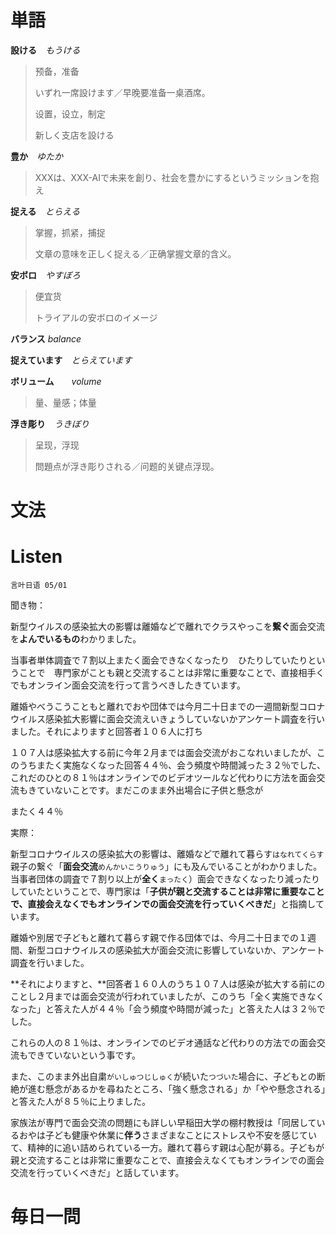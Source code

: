 # 単語

**設ける**　*もうける*

>预备，准备
>
>いずれ一席設けます／早晚要准备一桌酒席。
>
>设置，设立，制定
>
>新しく支店を設ける



**豊か**　*ゆたか*

> XXXは、XXX-AIで未来を創り、社会を豊かにするというミッションを抱え



**捉える**　*とらえる*

> 掌握，抓紧，捕捉
>
> 文章の意味を正しく捉える／正确掌握文章的含义。



**安ボロ**　*やすぼろ*

> 便宜货
>
> トライアルの安ボロのイメージ



**バランス**  *balance* 



**捉えています**　*とらえています*



**ボリューム**　　*volume*

> 量、量感；体量



**浮き彫り**　*うきぼり*

> 呈现，浮现
>
> 問題点が浮き彫りされる／问题的关键点浮现。



# 文法





# Listen

`言叶日语 05/01`

聞き物：

新型ウイルスの感染拡大の影響は離婚などで離れでクラスやっこを**繋ぐ**面会交流を**よんでいるもの**わかりました。

当事者単体調査で７割以上またく面会できなくなったり　ひたりしていたりということで　専門家がことも親と交流することは非常に重要なことで、直接相手くでもオンライン面会交流を行って言うべきしたきています。

離婚やべうこうこともと離れでおや団体では今月二十日までの一週間新型コロナウイルス感染拡大影響に面会交流えいきょうしていないかアンケート調査を行いました。それによりますと回答者１０６人に打ち

１０７人は感染拡大する前に今年２月までは面会交流がおこなれいましたが、このうちまたく実施なくなった回答４４％、会う頻度や時間減った３２％でした、これだのひとの８１％はオンラインでのビデオツールなど代わりに方法を面会交流もきていないことです。まだこのまま外出場合に子供と懸念が

またく４４％

実際：

新型コロナウイルスの感染拡大の影響は、離婚などで離れて暮らす`はなれてくらす`親子の繋ぐ「**面会交流**`めんかいこうりゅう`」にも及んでいることがわかりました。当事者団体の調査で７割り以上が**全く**`まったく`）面会できなくなったり減ったりしていたということで、専門家は「**子供が親と交流することは非常に重要なことで、直接会えなくでもオンラインでの面会交流を行っていくべきだ**」と指摘しています。

離婚や別居で子どもと離れて暮らす親で作る団体では、今月二十日までの１週間、新型コロナウイルスの感染拡大が面会交流に影響していないか、アンケート調査を行いました。

**それによりますと、**回答者１６０人のうち１０７人は感染が拡大する前にのことし２月までは面会交流が行われていましたが、このうち「全く実施できなくなった」と答えた人が４４％「会う頻度や時間が減った」と答えた人は３２％でした。

これらの人の８１％は、オンラインでのビデオ通話など代わりの方法での面会交流もできていないという事です。

また、このまま外出自粛`がいしゅつじしゅく`が続いた`つづいた`場合に、子どもとの断絶が進む懸念があるかを尋ねたところ、「強く懸念される」か「やや懸念される」と答えた人が８５％に上りました。

家族法が専門で面会交流の問題にも詳しい早稲田大学の棚村教授は「同居しているおやは子ども健康や休業に**伴う**さまざまなことにストレスや不安を感じていて、精神的に追い詰められている一方。離れて暮らす親は心配が募る。子どもが親と交流することは非常に重要なことで、直接会えなくてもオンラインでの面会交流を行っていくべきだ」と話しています。





# 毎日一問





